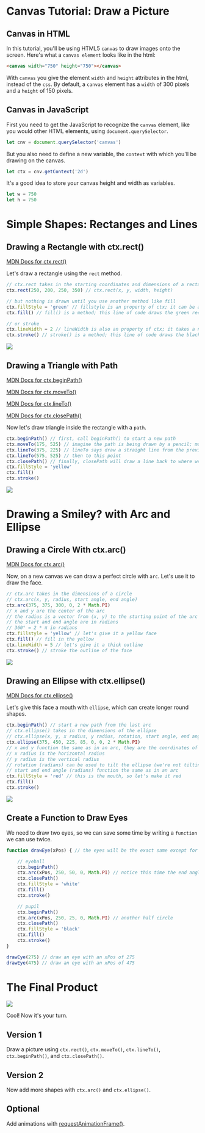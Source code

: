 
# Canvas Tutorial: Draw a Picture

## Canvas in HTML

In this tutorial, you'll be using HTML5 `canvas` to draw images onto the screen.  Here's what a `canvas element` looks like in the html:

```html
<canvas width="750" height="750"></canvas>
```

With `canvas` you give the element `width` and `height` attributes in the html, instead of the `css`.  By default, a `canvas` element has a `width` of 300 pixels and a `height` of 150 pixels.

## Canvas in JavaScript

First you need to get the JavaScript to recognize the `canvas` element, like you would other HTML elements, using ```document.querySelector```.
```javascript
let cnv = document.querySelector('canvas')
```
But you also need to define a new variable, the `context` with which you'll be drawing on the canvas.
```javascript
let ctx = cnv.getContext('2d')
```
It's a good idea to store your canvas height and width as variables.
```javascript
let w = 750
let h = 750
```

# Simple Shapes: Rectanges and Lines

## Drawing a Rectangle with ctx.rect()

[MDN Docs for ctx.rect()](https://developer.mozilla.org/en-US/docs/Web/API/CanvasRenderingContext2D/rect)

Let's draw a rectangle using the `rect` method.
```javascript
// ctx.rect takes in the starting coordinates and dimensions of a rectangle
ctx.rect(250, 200, 250, 350) // ctx.rect(x, y, width, height)

// but nothing is drawn until you use another method like fill
ctx.fillStyle = 'green' // fillstyle is an property of ctx; it can be a color, gradient, or pattern and is 'black' by default
ctx.fill() // fill() is a method; this line of code draws the green rectangle

// or stroke
ctx.lineWidth = 2 // lineWidth is also an property of ctx; it takes a number and is 1 by default
ctx.stroke() // stroke() is a method; this line of code draws the black outline of the green rectangle
```

![](canvas-rect.png)

## Drawing a Triangle with Path

[MDN Docs for ctx.beginPath()](https://developer.mozilla.org/en-US/docs/Web/API/CanvasRenderingContext2D/beginPath)

[MDN Docs for ctx.moveTo()](https://developer.mozilla.org/en-US/docs/Web/API/CanvasRenderingContext2D/moveTo)

[MDN Docs for ctx.lineTo()](https://developer.mozilla.org/en-US/docs/Web/API/CanvasRenderingContext2D/lineTo)

[MDN Docs for ctx.closePath()](https://developer.mozilla.org/en-US/docs/Web/API/CanvasRenderingContext2D/closePath)

Now let's draw triangle inside the rectangle with a `path`.
```javascript
ctx.beginPath() // first, call beginPath() to start a new path
ctx.moveTo(175, 525) // imagine the path is being drawn by a pencil; moveTo says pick up the pencil and put it down here, at these (x, y) coordinates
ctx.lineTo(375, 225) // lineTo says draw a straight line from the previous coordinates to this point
ctx.lineTo(575, 525) // then to this point
ctx.closePath() // finally, closePath will draw a line back to where we started
ctx.fillStyle = 'yellow'
ctx.fill()
ctx.stroke()
```

![](canvas-tri.png)

# Drawing a Smiley? with Arc and Ellipse

## Drawing a Circle With ctx.arc()

[MDN Docs for ctx.arc()](https://developer.mozilla.org/en-US/docs/Web/API/CanvasRenderingContext2D/arc)

Now, on a new canvas we can draw a perfect circle with `arc`.  Let's use it to draw the face.
```javascript
// ctx.arc takes in the dimensions of a circle
// ctx.arc(x, y, radius, start angle, end angle)
ctx.arc(375, 375, 300, 0, 2 * Math.PI)
// x and y are the center of the arc
// the radius is a vector from (x, y) to the starting point of the arc
// the start and end angle are in radians
// 360° = 2 * π in radians
ctx.fillstyle = 'yellow' // let's give it a yellow face
ctx.fill() // fill in the yellow
ctx.lineWidth = 5 // let's give it a thick outline
ctx.stroke() // stroke the outline of the face
```
![](canvas-arc.png)

## Drawing an Ellipse with ctx.ellipse()

[MDN Docs for ctx.ellipse()](https://developer.mozilla.org/en-US/docs/Web/API/CanvasRenderingContext2D/ellipse)

Let's give this face a mouth with `ellipse`, which can create longer round shapes.
```javascript
ctx.beginPath() // start a new path from the last arc
// ctx.ellipse() takes in the dimensions of the ellipse
// ctx.ellipse(x, y, x radius, y radius, rotation, start angle, end angle)
ctx.ellipse(375, 450, 225, 85, 0, 0, 2 * Math.PI)
// x and y function the same as in an arc, they are the coordinates of the center of the ellipse
// x radius is the horizontal radius
// y radius is the vertical radius
// rotation (radians) can be used to tilt the ellipse (we're not tilting the ellipse by using 0)
// start and end angle (radians) function the same as in an arc
ctx.fillStyle = 'red' // this is the mouth, so let's make it red
ctx.fill()
ctx.stroke()
```
![](canvas-ellipse.png)

## Create a Function to Draw Eyes

We need to draw two eyes, so we can save some time by writing a `function` we can use twice.

```javascript
function drawEye(xPos) { // the eyes will be the exact same except for the x-coordinate, so lets give this function an xPos parameter

    // eyeball
    ctx.beginPath()
    ctx.arc(xPos, 250, 50, 0, Math.PI) // notice this time the end angle value is half what it was before, this will give us a half circle
    ctx.closePath()
    ctx.fillStyle = 'white'
    ctx.fill()
    ctx.stroke()

    // pupil
    ctx.beginPath()
    ctx.arc(xPos, 250, 25, 0, Math.PI) // another half circle
    ctx.closePath()
    ctx.fillStyle = 'black'
    ctx.fill()
    ctx.stroke()
}

drawEye(275) // draw an eye with an xPos of 275
drawEye(475) // draw an eye with an xPos of 475
```

# The Final Product
![](canvas-smiley.png)

Cool!  Now it's your turn.

## Version 1

Draw a picture using `ctx.rect()`, `ctx.moveTo()`, `ctx.lineTo()`, `ctx.beginPath()`, and `ctx.closePath()`.

## Version 2

Now add more shapes with `ctx.arc()` and `ctx.ellipse()`.

## Optional

Add animations with [requestAnimationFrame()](https://developer.mozilla.org/en-US/docs/Web/API/window/requestAnimationFrame).
